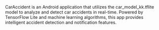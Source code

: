 CarAccident is an Android application that utilizes the car_model_kk.tflite model to analyze and detect car accidents in real-time. Powered by TensorFlow Lite and machine learning algorithms, this app provides intelligent accident detection and notification features.

